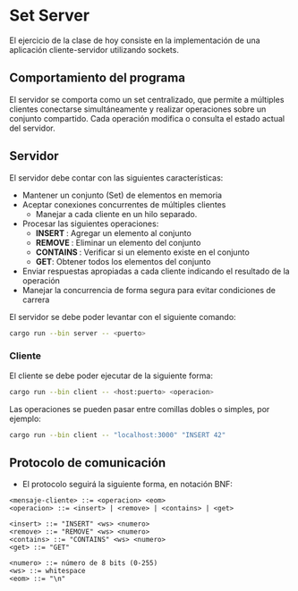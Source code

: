 # Set Server

El ejercicio de la clase de hoy consiste en la implementación de una aplicación cliente-servidor utilizando sockets.

## Comportamiento del programa

El servidor se comporta como un set centralizado, que permite a múltiples clientes conectarse simultáneamente y realizar operaciones sobre un conjunto compartido. Cada operación modifica o consulta el estado actual del servidor.

## Servidor

El servidor debe contar con las siguientes características:

- Mantener un conjunto (Set) de elementos en memoria
- Aceptar conexiones concurrentes de múltiples clientes
  - Manejar a cada cliente en un hilo separado.
- Procesar las siguientes operaciones:
    - **INSERT <number>**: Agregar un elemento al conjunto
    - **REMOVE <number>**: Eliminar un elemento del conjunto
    - **CONTAINS <number>**: Verificar si un elemento existe en el conjunto
    - **GET**: Obtener todos los elementos del conjunto
- Enviar respuestas apropiadas a cada cliente indicando el resultado de la operación
- Manejar la concurrencia de forma segura para evitar condiciones de carrera

El servidor se debe poder levantar con el siguiente comando:

```bash
cargo run --bin server -- <puerto>
```

### Cliente

El cliente se debe poder ejecutar de la siguiente forma:

```bash
cargo run --bin client -- <host:puerto> <operacion>
```

Las operaciones se pueden pasar entre comillas dobles o simples, por ejemplo:

```bash
cargo run --bin client -- "localhost:3000" "INSERT 42"
```

## Protocolo de comunicación

- El protocolo seguirá la siguiente forma, en notación BNF:

```
<mensaje-cliente> ::= <operacion> <eom>
<operacion> ::= <insert> | <remove> | <contains> | <get>

<insert> ::= "INSERT" <ws> <numero>
<remove> ::= "REMOVE" <ws> <numero>
<contains> ::= "CONTAINS" <ws> <numero>
<get> ::= "GET"

<numero> ::= número de 8 bits (0-255)
<ws> ::= whitespace
<eom> ::= "\n"
```

